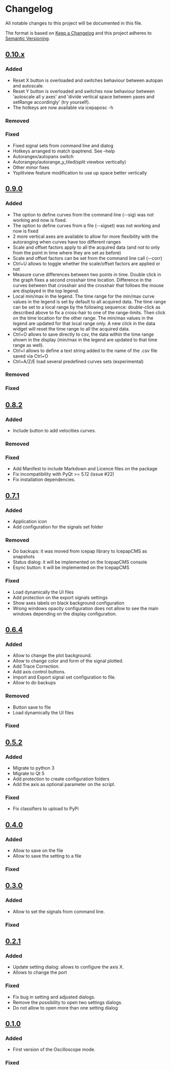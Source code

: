 # Changelog
All notable changes to this project will be documented in this file.

The format is based on [Keep a Changelog](http://keepachangelog.com/en/1.0.0/)
and this project adheres to [Semantic Versioning](http://semver.org/spec/v2.0.0.html).

## [0.10.x]

### Added
 - Reset X button is overloaded and switches behaviour between autopan and 
 autoscale. 
 - Reset Y button is overloaded and switches now behaviour between 'autoscale 
 all y axes' and 'divide vertical space between yaxes and setRange 
 accordingly' (try yourself).
 - The hotkeys are now available via icepaposc -h
 

### Removed

### Fixed
- Fixed signal sets from command line and dialog
- Hotkeys arranged to match ipaptrend. See –help
- Autorangex/autopanx switch
- Autorangey/autorange_y_tiled(split viewbox vertically)
- Other minor fixes
- Ysplitview feature modification to use up space better vertically

## [0.9.0]

### Added

 - The option to define curves from the command line (--sig) was not working 
 and now is fixed. 
 - The option to define curves from a file (--sigset) was not working and 
   now is fixed 
 - 2 more vertical axes are available to allow for more flexibility with 
   the autoranging when curves have too different ranges 
 - Scale and offset factors apply to all the acquired data (and not to only 
   from the point in time where they are set as before)
 - Scale and offset factors can be set from the command line call (--corr)
 - Ctrl+U allows to toggle whether the scale/offset factors are applied or not 
 - Measure curve differences between two points in time. Double click in 
   the graph fixes a second crosshair time location. Difference in the 
   curves between that crosshair and the crosshair that follows the mouse 
   are displayed in the top legend. 
 - Local min/max in the legend. The time range for the min/max curve values 
   in the legend is set by default to all acquired data. The time range can 
   be set to a local range by the following sequence: double-click as 
   described above to fix a cross-hair to one of the range-limits. Then 
   click on the time location for the other range. The min/max values in 
   the legend are updated for that local range only. A new click in the 
   data widget will reset the time range to all the acquired data. 
 - Ctrl+O allows to save directly to csv, the data within the time range 
   shown in the display (min/max in the legend are updated to that time 
   range as well). 
 - Ctrl+I allows to define a text string added to the name of the .csv file 
   saved via Ctrl+O 
 - Ctrl+A/Z/E load several predefined curves sets (experimental)


### Removed

### Fixed

## [0.8.2]

### Added
- Include button to add velocities curves.

### Removed

### Fixed
- Add Manifest to include Markdown and Licence files on the package
- Fix incompatibility with PyQt >= 5.12 (issue #22)
- Fix installation dependencies.

## [0.7.1]

### Added
- Application icon
- Add configuration for the signals set folder

### Removed
- Do backups: it was moved from icepap library to IcepapCMS as snapshots
- Status dialog: it will be implemented on the IcepapCMS console
- Esync button: it will be implemented on the IcepapCMS

### Fixed
- Load dynamically the UI files
- Add protection on the export signals settings
- Show axes labels on black background configuration
- Wrong windows opacity configuration does not allow to see the main windows 
  depending on the display configuration.

## [0.6.4]

### Added
- Allow to change the plot background.
- Allow to change color and form of the signal plotted.
- Add Trace Correction.
- Add axis control buttons.
- Import and Export signal set configuration to file.
- Allow to do backups

### Removed
- Button save to file
- Load dynamically the UI files

### Fixed


## [0.5.2] 

### Added
- Migrate to python 3
- Migrate to Qt 5
- Add protection to create configuration folders 
- Add the axis as optional parameter on the script. 

### Fixed
- Fix classifiers to upload to PyPi

## [0.4.0] 

### Added
- Allow to save on the file
- Allow to save the setting to a file

### Fixed


## [0.3.0] 

### Added
- Allow to set the signals from command line.

### Fixed

## [0.2.1] 

### Added
- Update setting dialog: allows to configure the axis X.
- Allows to change the port

### Fixed
- Fix bug in setting and adjusted dialogs.
- Remove the possibility to open two settings dialogs. 
- Do not allow to open more than one setting dialog

## [0.1.0] 

### Added
- First version of the Oscilloscope mode.

### Fixed

#
[keepachangelog.com]: http://keepachangelog.com
[0.1.0]: https://github.com/ALBA-Synchrotron/IcepapOCS/compare/0.1.0...0.2.0
[0.2.1]: https://github.com/ALBA-Synchrotron/IcepapOCS/compare/0.2.0...0.2.1
[0.3.0]: https://github.com/ALBA-Synchrotron/IcepapOCS/compare/0.2.1...0.3.0
[0.4.0]: https://github.com/ALBA-Synchrotron/IcepapOCS/compare/0.3.0...0.4.0
[0.5.2]: https://github.com/ALBA-Synchrotron/IcepapOCS/compare/0.4.0...0.5.2
[0.6.4]: https://github.com/ALBA-Synchrotron/IcepapOCS/compare/0.5.2...0.6.4
[0.7.1]: https://github.com/ALBA-Synchrotron/IcepapOCS/compare/0.6.4...0.7.1
[0.8.2]: https://github.com/ALBA-Synchrotron/IcepapOCS/compare/0.7.1...0.8.2
[0.9.0]: https://github.com/ALBA-Synchrotron/IcepapOCS/compare/0.8.2...0.9.0
[0.10.x]: https://github.com/ALBA-Synchrotron/IcepapOCS/compare/0.9.0...HEAD

